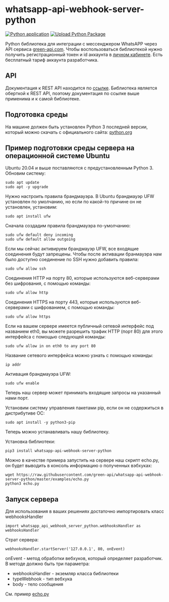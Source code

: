 # whatsapp-api-webhook-server-python

[![Python application](https://github.com/green-api/whatsapp-api-webhook-server-python/actions/workflows/python-app.yml/badge.svg?branch=master)](https://github.com/green-api/whatsapp-api-webhook-server-python/actions/workflows/python-app.yml)
[![Upload Python Package](https://github.com/green-api/whatsapp-api-webhook-server-python/actions/workflows/python-publish.yml/badge.svg)](https://github.com/green-api/whatsapp-api-webhook-server-python/actions/workflows/python-publish.yml)

Python библиотека для интеграции с мессенджером WhatsAPP через API сервиса [green-api.com](https://green-api.com). Чтобы воспользоваться библиотекой нужно получить регистрационный токен и id аккаунта в [личном кабинете](https://console.green-api.com). Есть бесплатный тариф аккаунта разработчика.

## API

Документация к REST API находится по [ссылке](https://green-api.com/docs/api/). Библиотека является оберткой к REST API, поэтому документация по ссылке выше применима и к самой библиотеке.

## Подготовка среды

На машине должен быть установлен Python 3 последней версии, который можно скачать 
с официального сайта: [python.org](https://www.python.org/downloads/)

## Пример подготовки среды сервера на операционной системе Ubuntu

Ubuntu 20.04 и выше поставляются с предустановленным Python 3.
Обновим систему:
```
sudo apt update
sudo apt -y upgrade
```

Нужно настроить правила брандмауэра. В Ubuntu брандмауэр UFW установлен по умолчанию, но если по какой-то причине он не установлен, установим:
```
sudo apt install ufw
```

Сначала создадим правила брандмауэра по-умолчанию:
```
sudo ufw default deny incoming
sudo ufw default allow outgoing
```

Если мы сейчас активируем брандмауэр UFW, все входящие соединения будут запрещены.
Чтобы после активации бранмауэра нам было доступно соединение по SSH нужно добавить правила:
```
sudo ufw allow ssh
```

Соединения HTTP на порту 80, которые используются веб-серверами без шифрования, с помощью команды:
```
sudo ufw allow http
```

Соединения HTTPS на порту 443, которые используются веб-серверами с шифрованием, с помощью команды: 
```
sudo ufw allow https
```

Если на вашем сервере имеется публичный сетевой интерфейс под названием eth0, вы можете разрешить трафик HTTP (порт 80) для этого интерфейса с помощью следующей команды:
```
sudo ufw allow in on eth0 to any port 80
```

Название сетевого интерфейса можно узнать с помощью команды:
```
ip addr
```

Активация брандмауэра UFW:
```
sudo ufw enable
```

Теперь наш сервер может принимать входящие запросы на указанный нами порт.

Установим систему управления пакетами pip, если он не содержиться в дистрибутиве ОС:
```
sudo apt install -y python3-pip
```

Теперь можно устанавливать нашу библиотеку.

Установка библиотеки:
```
pip3 install whatsapp-api-webhook-server-python
```

Можно в качестве примера запустить на сервере наш скрипт echo.py, он будет выводить в консоль информацию о полученных вэбхуках:
```
wget https://raw.githubusercontent.com/green-api/whatsapp-api-webhook-server-python/master/examples/echo.py
python3 echo.py
```

## Запуск сервера

Для использования в ваших решениях достаточно импортировать класс webhooksHandler
```
import whatsapp_api_webhook_server_python.webhooksHandler as webhooksHandler
```

Страт сервера:
```
webhooksHandler.startServer('127.0.0.1', 80, onEvent)
```

onEvent - метод обработки вебхуков, который определяет разработчик.
В методе должно быть три параметра:
- webhooksHandler - экземляр класса библиотеки
- typeWebhook - тип вебхука
- body - тело сообщения

См. пример [echo.py](https://github.com/green-api/whatsapp-api-webhook-server-python/blob/master/examples/echo.py)
